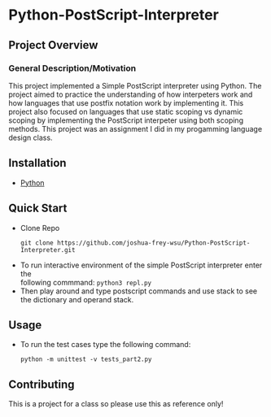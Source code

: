 # Python-PostScript-Interpreter

## Project Overview

### General Description/Motivation

This project implemented a Simple PostScript interpreter using Python. The project aimed to practice the understanding of how interpeters work and how languages that use postfix notation work by implementing it. This project also focused on languages that use static scoping vs dynamic scoping by implementing the PostScript interpeter using both scoping methods. This project was an assignment I did in my progamming language design class. 

## Installation

  - [Python](https://www.python.org/downloads/)

## Quick Start

  - Clone Repo
    ```
    git clone https://github.com/joshua-frey-wsu/Python-PostScript-Interpreter.git
    ```
  - To run interactive environment of the simple PostScript interpreter enter the     
    following commmand:
    ```python3 repl.py```
  - Then play around and type postscript commands and use stack to see the dictionary 
    and operand stack.

## Usage 

  - To run the test cases type the following command:
    ```
    python -m unittest -v tests_part2.py
    ```

## Contributing

This is a project for a class so please use this as reference only!

